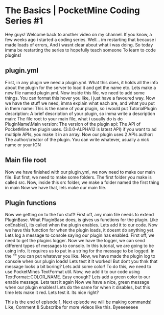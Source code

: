 # The Basics | PocketMine Coding Series #1
Hey guys! Welcome back to another video on my channel.
If you know, a few weeks ago i started a coding series.
Well... im restarting that because i made loads of errors,
And i wasnt clear about what i was doing.
So today imma be restarting the series to hopefully teach someone
To learn to code plugins!

## plugin.yml
First, in any plugin we need a plugin.yml.
What this does, it holds all the info about the plugin
for the server to load it and get the name etc.
Lets make a new file named plugin.yml.
Now inside this file, we need to add some things.
You can format this hover you like, i just have a favoured way.
Now we have the stuff we need, imma explain what each are,
and what you put in them
name: This is the name of your plugin, so i would put TutorialPlugin
description: A brief description of your plugin, so imma write a description
main: The file root to your main file, what i usually do is do PluginName\Main
version: The version of the plugin
api: The API of PocketMine the plugin uses. (3.0.0-ALPHA12 is latest API)
        if you want to ad multiple APIs, you make it in an array. Now our plugin uses 2 APIs
author: The author/creator of the plugin. You can write whatever, usually a nick name or your IGN

## Main file root
Now we have finished with our plugin.yml, we now need to make our main file.
But first, we need to make some folders.
The first folder you make is called src.
Now, inside this src folder, we make a folder named the first thing in main
Now we have that, lets make our main file.

## Plugin functions
Now we getting on to the fun stuff!
First off, any main file needs to extend PluginBase.
What PluginBase does, is gives us functions for the plugin.
Like onEnable(), its called when the plugin enables.
Lets add it to our code.
Now we have this function for when the plugin loads, it doesnt do anything yet.
Lets log a message to console saying our plugin has enabled.
First off, we need to get the plugins logger.
Now we have the logger, we can send different types of messages to console.
In this tutorial, we are going to be using info.
It requires us to put in a string for the message to be logged.
In the "" you can put whatever you like.
Now, we have made the plugin log to console when our plugin loads! 
Lets test it
It worked! But dont you thnk that message looks a bit boring?
Lets add some color!
To do this, we need to use PocketMines TextFormat util.
Now, we add it to our code using TextFormat::COLOR_NAME.
Easy enough? Lets add a green color to our enable message.
Lets test it again
Now we have a nice, green message when our plugin enables!
Lets do the same for when it disables, but this time lets make it red.
Lets test it. Its nice right?

This is the end of episode 1, Next episode we will be making commands!
Like, Comment & Subscribe for more videos like this.
Byeeeeeeee
